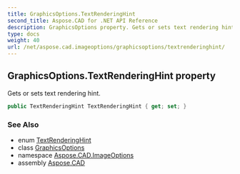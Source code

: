 ```yaml
---
title: GraphicsOptions.TextRenderingHint
second_title: Aspose.CAD for .NET API Reference
description: GraphicsOptions property. Gets or sets text rendering hint
type: docs
weight: 40
url: /net/aspose.cad.imageoptions/graphicsoptions/textrenderinghint/
---
```

## GraphicsOptions.TextRenderingHint property

Gets or sets text rendering hint.

```csharp
public TextRenderingHint TextRenderingHint { get; set; }
```

### See Also

* enum [TextRenderingHint](../../../aspose.cad/textrenderinghint/)
* class [GraphicsOptions](../)
* namespace [Aspose.CAD.ImageOptions](../../graphicsoptions/)
* assembly [Aspose.CAD](../../../)



